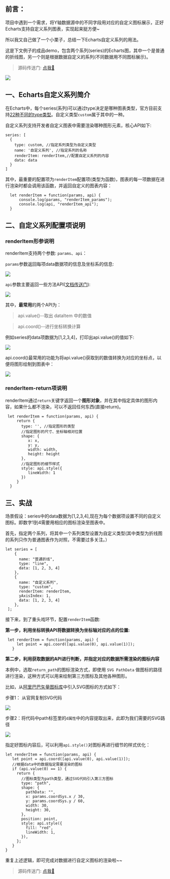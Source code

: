 ## 前言：

项目中遇到一个需求，将Y轴数据源中的不同字段用对应的自定义图标展示，正好Echarts支持自定义系列图表，实现起来挺方便~

所以我又自己做了一个小栗子，总结一下Echarts自定义系列的用法。

这是下文例子的成品demo，包含两个系列(series)的Echarts图，其中一个是普通的折线图，另一个则是根据数据自定义的系列(不同数据用不同图标展示)。

> 源码传送门: [点我🤠](https://github.com/WolfGirlM/EchartsDemos)



![](https://user-gold-cdn.xitu.io/2020/7/9/173314931f08b53e?w=966&h=711&f=png&s=18986)
## 一、Echarts自定义系列简介

在Echarts中，每个series(系列)可以通过type决定是哪种图表类型，官方目前支持[22种不同的type类型](https://echarts.apache.org/zh/option.html#series)。自定义类型`custom`属于其中的一种。

自定义系列支持开发者自定义图表中需要渲染哪种图形元素，核心API如下:
```
series: [
  {
    type: custom, //指定系列类型为自定义类型
    name: '自定义系列', //指定系列的名称
    renderItem: renderItem,//配置自定义系列的内容
    data: data
  }
]
```
其中，最重要的配置项为`renderItem`配置项(类型为函数)，图表的每一项数据在进行渲染时都会调用该函数，并返回自定义的图表内容：
```
  let renderItem = function(params, api) {
      console.log(params, "renderItem_params");
      console.log(api, "renderItem_api");
  }
 ```
 
## 二、自定义系列配置项说明

###  renderItem形参说明

renderItem支持两个参数: `params`、`api`：

`params`参数返回每项data数据项的信息及坐标系的信息:

![](https://user-gold-cdn.xitu.io/2020/7/9/17333c65631da75d?w=868&h=511&f=png&s=40211)

`api`参数主要返回一些方法API([文档传送门](https://echarts.apache.org/zh/option.html#series-custom.renderItem.arguments.api)):

![](https://user-gold-cdn.xitu.io/2020/7/9/17333cd3525e5039?w=657&h=309&f=png&s=26823)

其中，**最常用**的两个API为：

> api.value()--取出 dataItem 中的数值

> api.coord()--进行坐标转换计算

例如series的data项数据为[1,2,3,4]，打印出api.value()的值如下:

![](https://user-gold-cdn.xitu.io/2020/7/9/17333ce8458eeb3c?w=188&h=115&f=png&s=2917)


api.coord()最常用的功能为将api.value()获取到的数值转换为对应的坐标点，以便将图形绘制到图表中：


![](https://user-gold-cdn.xitu.io/2020/7/9/17333ced65d49d16?w=699&h=116&f=png&s=15132)

### renderItem-return项说明

renderItem通过`return`关键字返回一个**图形对象**，并在其中指定具体的图形内容，如果什么都不渲染，可以不返回任何东西(直接return)。
```
 let renderItem = function(params, api) {
     return {
       type: '', //指定图形的类型
       //指定图形的尺寸、坐标轴相对位置
       shape: {
          x: x, 
          y: y,
          width: width,
          height: height
       },
       //指定图形的细节样式
       style: api.style({
          lineWidth: 1
       }) 
     }
  }
 ```
 
## 三、实战


场景假设：series中的data数据为[1,2,3,4],现在为每个数据项设置不同的自定义图标。即数字1到4需要用相应的图标渲染至图表中。

首先，指定两个系列，将其中一个系列类型设置为自定义类型(其中类型为折线图的系列只作为普通图表作为对照，不需要过多关注。）

```
let series = [
    {
      name: "普通折线",
      type: "line",
      data: [1, 2, 3, 4]
    },
    {
      name: "自定义系列",
      type: "custom",
      renderItem: renderItem,
      yAxisIndex: 1,
      data: [1, 2, 3, 4]
    },
 ];

```
 
 接下来，到了重头戏环节，配置`renderItem`函数:
  
 **第一步，利用坐标转换API将数据转换为坐标轴对应的点的位置:**
 ```
  let renderItem = function(params, api) {
      let point = api.coord([api.value(0), api.value(1)]);
    }
 ```
 
 **第二步，利用获取数据的API进行判断，并指定对应的数据所需渲染的图标内容**
 
 本例中，选取`return_path`的图标渲染方式，即使用 `SVG PathData` 做图标的路径进行渲染，这种方式可以用来绘制第三方图标及其他各种图形。
 
 比如，从[阿里巴巴矢量图标库](https://www.iconfont.cn/)中引入SVG图标的方式如下：
 
 步骤1： 从官网复制SVG代码
 
![](https://user-gold-cdn.xitu.io/2020/7/9/17333ed1deaffc9a?w=643&h=560&f=png&s=41591)

 步骤2：将代码中path标签里的`d属性`中的内容提取出来，此即为我们需要的SVG路径
 
 
 
![](https://user-gold-cdn.xitu.io/2020/7/9/17333f0cb4007a11?w=1003&h=140&f=png&s=24804)

指定好图标内容后，可以利用`api.style()`对图标再进行细节的样式优化：
 
 ```
 let renderItem = function(params, api) {
    let point = api.coord([api.value(0), api.value(1)]);
    //根据data中的数据指定需要渲染的图标
    if (api.value(0) == 1) {
      return {
        //图标类型为path类型，通过SVG代码引入第三方图标
        type: "path",
        shape: {
          pathData: "",
          x: params.coordSys.x / 30,
          y: params.coordSys.y / 60,
          width: 30,
          height: 30,
        },
        position: point,
        style: api.style({
          fill: "red",
          lineWidth: 1,
        }),
      };
    }
}
 
 ```
 
重复上述逻辑，即可完成对数据进行自定义图标的渲染啦~~
 
 
 
 
> 源码传送门: [点我🤠](https://github.com/WolfGirlM/EchartsDemos)
